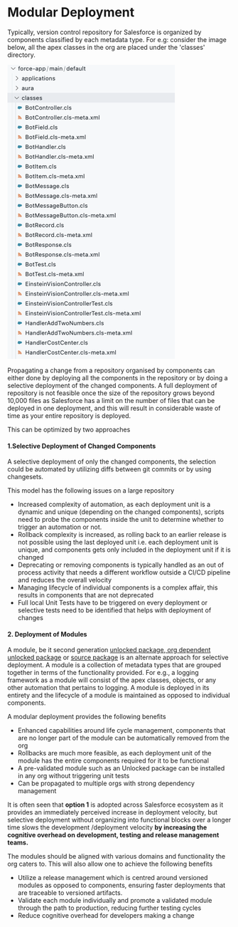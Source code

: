 # Modular Deployment

Typically, version control repository for Salesforce is organized by components classified by each metadata type. For e.g: consider the image below, all the apex classes in the org are placed under the 'classes' directory.

![All classes in the org placed in a single 'classes' folder](<../.gitbook/assets/image (48).png>)

Propagating a change from a repository organised by components can either done by deploying all the components in the repository or by doing a selective deployment of the changed components.  A full deployment of repository is not feasible once the size of the repository grows beyond 10,000 files as Salesforce has a limit on the number of files that can be deployed in one deployment, and this will result in considerable waste of time as your entire repository is deployed.&#x20;

&#x20;This can be optimized by two approaches

#### 1.Selective Deployment of Changed Components

&#x20;A selective deployment of only the changed components, the selection could be automated by utilizing diffs between git commits or by using changesets.

&#x20;This model has the following issues on a large repository

* &#x20;Increased complexity of automation, as each deployment unit is a dynamic and unique (depending on the changed components), scripts need to probe the components inside the unit to determine whether to trigger an automation or not.
* &#x20;Rollback complexity is increased, as rolling back to an earlier release is not possible using the last deployed unit i.e. each deployment unit is unique, and components gets only included in the deployment unit if it is changed
* Deprecating or removing components is typically handled as an out of process activity that needs a different workflow outside a CI/CD pipeline and reduces the overall velocity
* Managing lifecycle of individual components is a complex affair, this results in components that are not deprecated
* Full local Unit Tests have to be triggered on every deployment or selective tests need to be identified that helps with deployment of changes

#### 2. Deployment of Modules

A module, be it second generation [unlocked package](types-of-packaging/unlocked-packages.md),[ org dependent unlocked package](types-of-packaging/unlocked-packages.md) or [source package](types-of-packaging/source-packages.md) is an alternate approach for selective deployment. A module is a collection of metadata types that are grouped together in terms of the functionality provided. For e.g., a logging framework as a module will consist of the apex classes, objects, or any other automation that pertains to logging. A module is deployed in its entirety and the lifecycle of a module is maintained as opposed to individual components.&#x20;

A modular deployment provides the following benefits

* Enhanced capabilities around life cycle management, components that are no longer part of the module can be automatically removed from the org
* Rollbacks are much more feasible, as each deployment unit of the module has the entire components required for it to be functional
* A pre-validated module such as an Unlocked package can be installed in any org without triggering unit tests
* Can be propagated to multiple orgs with strong dependency management

It is often seen that **option 1** is adopted across Salesforce ecosystem as it provides an immediately perceived increase in deployment velocity, but selective deployment without organizing into functional blocks over a longer time slows the development /deployment velocity **by increasing the cognitive overhead on development, testing and release management teams.**

&#x20;The modules should be aligned   with various domains and functionality the org caters to. This will also allow one to achieve the following benefits

* Utilize a release management which is centred around versioned modules as opposed to components, ensuring faster deployments that are traceable to versioned artifacts.
* Validate each module individually and promote a validated module through the path to production, reducing further testing cycles&#x20;
* Reduce cognitive overhead for developers making a change

&#x20;
